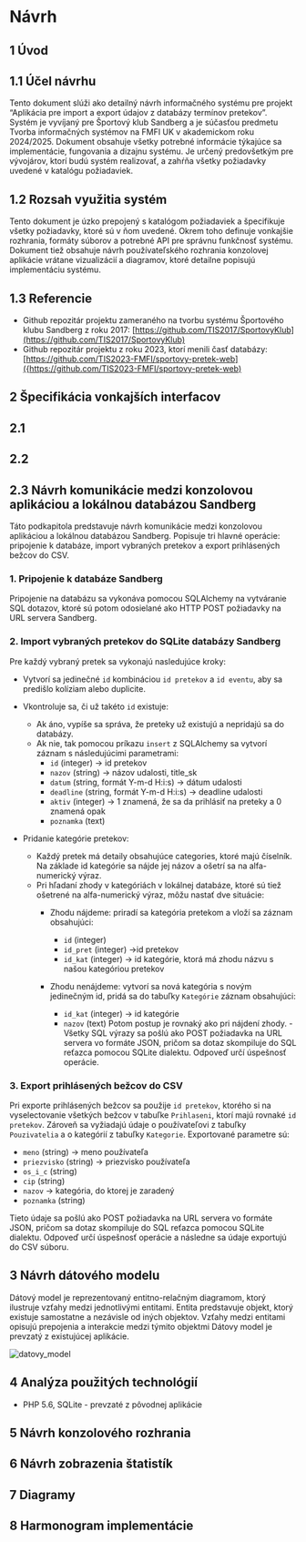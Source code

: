 # Návrh
## 1 Úvod
## 1.1 Účel návrhu
Tento dokument slúži ako detailný návrh informačného systému pre projekt “Aplikácia pre import a export údajov z databázy termínov pretekov”. Systém je vyvíjaný pre Športový klub Sandberg a je súčasťou predmetu Tvorba informačných systémov na FMFI UK v akademickom roku 2024/2025. Dokument obsahuje všetky potrebné informácie týkajúce sa implementácie, fungovania a dizajnu systému. Je určený predovšetkým pre vývojárov, ktorí budú systém realizovať, a zahŕňa všetky požiadavky uvedené v katalógu požiadaviek.

## 1.2 Rozsah využitia systém
Tento dokument je úzko prepojený s katalógom požiadaviek a špecifikuje všetky požiadavky, ktoré sú v ňom uvedené. Okrem toho definuje vonkajšie rozhrania, formáty súborov a potrebné API pre správnu funkčnosť systému. Dokument tiež obsahuje návrh používateľského rozhrania konzolovej aplikácie vrátane vizualizácií a diagramov, ktoré detailne popisujú implementáciu systému.

## 1.3 Referencie
- Github repozitár projektu zameraného na tvorbu systému Športového klubu Sandberg z roku 2017: 
    [https://github.com/TIS2017/SportovyKlub](https://github.com/TIS2017/SportovyKlub)
- Github repozitár projektu z roku 2023, ktorí menili časť databázy:
    [https://github.com/TIS2023-FMFI/sportovy-pretek-web]({https://github.com/TIS2023-FMFI/sportovy-pretek-web)
## 2 Špecifikácia vonkajších interfacov
## 2.1 
## 2.2
## 2.3 Návrh komunikácie medzi konzolovou aplikáciou a lokálnou databázou Sandberg
Táto podkapitola predstavuje návrh komunikácie medzi konzolovou aplikáciou a lokálnou databázou Sandberg. Popisuje tri hlavné operácie: pripojenie k databáze, import vybraných pretekov a export prihlásených bežcov do CSV.
### 1. Pripojenie k databáze Sandberg
Pripojenie na databázu sa vykonáva pomocou SQLAlchemy na vytváranie SQL dotazov, ktoré sú potom odosielané ako HTTP POST požiadavky na URL servera Sandberg.
### 2. Import vybraných pretekov do SQLite databázy Sandberg
Pre každý vybraný pretek sa vykonajú nasledujúce kroky:
- Vytvorí sa jedinečné `id` kombináciou `id pretekov` a `id eventu`, aby sa predišlo kolíziam alebo duplicite.
- Vkontroluje sa, či už takéto `id` existuje:
    - Ak áno, vypíše sa správa, že preteky už existujú a nepridajú sa do databázy.
    - Ak nie, tak pomocou príkazu `insert` z SQLAlchemy sa vytvorí záznam s následujúcimi parametrami:
        - `id` (integer) -> id pretekov
        - `nazov` (string) -> názov udalosti, title_sk
        - `datum` (string, formát Y-m-d H:i:s) -> dátum udalosti
        - `deadline` (string, formát Y-m-d H:i:s) -> deadline udalosti
        - `aktiv` (integer) -> 1 znamená, že sa da prihlásiť na preteky a 0 znamená opak
        - `poznamka` (text)
        
- Pridanie kategórie pretekov:
    - Každý pretek má detaily obsahujúce categories, ktoré majú číselník. Na základe id kategórie sa nájde jej názov a ošetrí sa na alfa-numerický výraz.
    - Pri hľadaní zhody v kategóriách v lokálnej databáze, ktoré sú tiež ošetrené na alfa-numerický výraz, môžu nastať dve situácie:
        - Zhodu nájdeme: priradí sa kategória pretekom a vloží sa záznam obsahujúci:
            - `id` (integer)
            - `id_pret` (integer) ->id pretekov
            - `id_kat` (integer) -> id kategórie, ktorá má zhodu názvu s našou kategóriou pretekov
    
        - Zhodu nenájdeme: vytvorí sa nová kategória s novým jedinečným id, pridá sa do tabuľky `Kategórie` záznam obsahujúci:
            - `id_kat` (integer) -> id kategórie
            - `nazov` (text)
        Potom postup je rovnaký ako pri nájdení zhody.
-Všetky SQL výrazy sa pošlú ako POST požiadavka na URL servera vo formáte JSON, pričom sa dotaz skompiluje do SQL reťazca pomocou SQLite dialektu. Odpoveď určí úspešnosť operácie.

### 3. Export prihlásených bežcov do CSV
Pri exporte prihlásených bežcov sa použije `id pretekov`,  ktorého si na vyselectovanie všetkých bežcov v tabuľke `Prihlaseni`, ktorí majú rovnaké `id pretekov`. Zároveň sa vyžiadajú údaje o používateľovi z tabuľky `Pouzivatelia` a o kategórií z tabuľky `Kategorie`.
Exportované parametre sú:
- `meno` (string) -> meno používateľa
- `priezvisko` (string) -> priezvisko používateľa
- `os_i_c` (string)
- `cip` (string)
- `nazov` -> kategória, do ktorej je zaradený
- `poznamka` (string)

Tieto údaje sa pošlú ako POST požiadavka na URL servera vo formáte JSON, pričom sa dotaz skompiluje do SQL reťazca pomocou SQLite dialektu. Odpoveď určí úspešnosť operácie a následne sa údaje exportujú do CSV súboru.

  
## 3 Návrh dátového modelu
Dátový model je reprezentovaný entitno-relačným diagramom, ktorý ilustruje vzťahy medzi jednotlivými entitami. Entita predstavuje objekt, ktorý existuje samostatne a nezávisle od iných objektov. Vzťahy medzi entitami opisujú prepojenia a interakcie medzi týmito objektmi
Dátovy model je prevzatý z existujúcej aplikácie.

![datovy_model](https://github.com/user-attachments/assets/fa6856e0-0aec-4070-9817-27235892dd93)


## 4 Analýza použitých technológií
- PHP 5.6, SQLite - prevzaté z pôvodnej aplikácie
## 5 Návrh konzolového rozhrania
## 6 Návrh zobrazenia štatistík
## 7 Diagramy
## 8 Harmonogram implementácie
